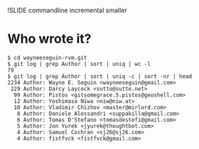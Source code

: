 !SLIDE commandline incremental smaller
# Who wrote it?

    $ cd wayneeseguin-rvm.git
    $ git log | grep Author | sort | uniq | wc -l
    79
    $ git log | grep Author | sort | uniq -c | sort -nr | head
    2234 Author: Wayne E. Seguin <wayneeseguin@gmail.com>
     229 Author: Darcy Laycock <sutto@sutto.net>
      99 Author: Pistos <gitsomegrace.5.pistos@geoshell.com>
      12 Author: Yoshimasa Niwa <niw@niw.at>
      10 Author: Vladimir Chizhov <master@mirlord.com>
       8 Author: Daniele Alessandri <suppakilla@gmail.com>
       6 Author: Tomas D'Stefano <tomasdestefi@gmail.com>
       5 Author: Jon Yurek <jyurek@thoughtbot.com>
       4 Author: Samuel Cochran <sj26@sj26.com>
       4 Author: fistfvck <fistfvck@gmail.com>
